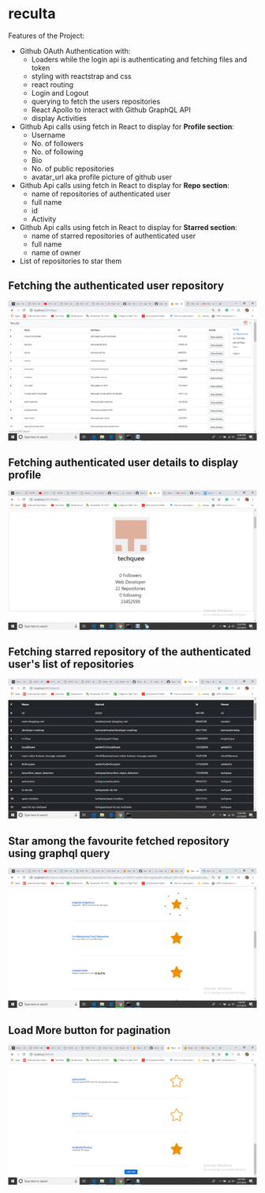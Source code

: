 # reculta
Features of the Project:

- Github OAuth Authentication with:
  - Loaders while the login api is authenticating and fetching files and token
  - styling with reactstrap and css 
  - react routing
  - Login and Logout
  - querying to fetch the users repositories
  - React Apollo to interact with Github GraphQL API
  - display Activities
- Github Api calls using fetch in React to display for **Profile section**:
  - Username
  - No. of followers
  - No. of following
  - Bio
  - No. of public repositories
  - avatar_url aka profile picture of github user
- Github Api calls using fetch in React to display for **Repo section**:
  - name of repositories of authenticated user
  - full name
  - id
  - Activity
- Github Api calls using fetch in React to display for **Starred section**:
  - name of starred repositories of authenticated user
  - full name
  - name of owner
- List of repositories to star them

## Fetching the authenticated user repository

![Image](https://raw.githubusercontent.com/techquee/reculta/master/images/image%20(1).png)

## Fetching authenticated user details to display profile

![Image](https://raw.githubusercontent.com/techquee/reculta/master/images/image%20(2).png)

## Fetching starred repository of the authenticated user's list of repositories

![Image](https://raw.githubusercontent.com/techquee/reculta/master/images/image.png)

## Star among the favourite fetched repository using graphql query

![Image](https://raw.githubusercontent.com/techquee/reculta/master/images/image%20(4).png)

## Load More button for pagination

![Image](https://raw.githubusercontent.com/techquee/reculta/master/images/image%20(3).png)
